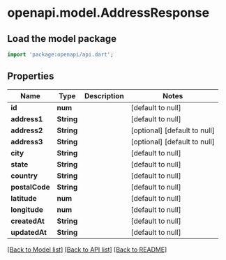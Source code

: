 # openapi.model.AddressResponse

## Load the model package
```dart
import 'package:openapi/api.dart';
```

## Properties
Name | Type | Description | Notes
------------ | ------------- | ------------- | -------------
**id** | **num** |  | [default to null]
**address1** | **String** |  | [default to null]
**address2** | **String** |  | [optional] [default to null]
**address3** | **String** |  | [optional] [default to null]
**city** | **String** |  | [default to null]
**state** | **String** |  | [default to null]
**country** | **String** |  | [default to null]
**postalCode** | **String** |  | [default to null]
**latitude** | **num** |  | [default to null]
**longitude** | **num** |  | [default to null]
**createdAt** | **String** |  | [default to null]
**updatedAt** | **String** |  | [default to null]

[[Back to Model list]](../README.md#documentation-for-models) [[Back to API list]](../README.md#documentation-for-api-endpoints) [[Back to README]](../README.md)


